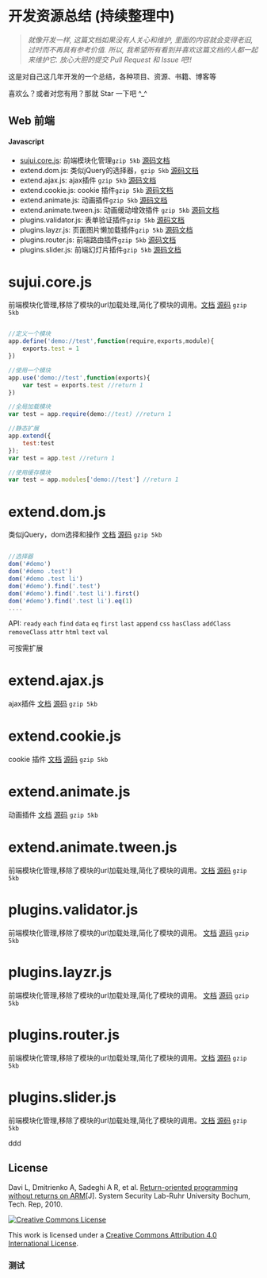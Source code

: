 开发资源总结 (持续整理中)
=====================


> *就像开发一样, 这篇文档如果没有人关心和维护, 里面的内容就会变得老旧, 过时而不再具有参考价值. 所以, 我希望所有看到并喜欢这篇文档的人都一起来维护它. 放心大胆的提交 Pull Request 和 Issue 吧!!*

这是对自己这几年开发的一个总结，各种项目、资源、书籍、博客等

喜欢么？或者对您有用？那就 Star 一下吧 ^_^


## Web 前端

#### Javascript



+ [sujui.core.js](#sujuicorejs): 前端模块化管理`gzip 5kb` [源码](./src/sujui.core.js)[文档](./doc/sujui.core.md)
+ extend.dom.js:  类似jQuery的选择器，`gzip 5kb` [源码](./src/sujui.dom.js)[文档](./doc/sujui.dom.md)
+ extend.ajax.js: ajax插件 `gzip 5kb` [源码](./src/sujui.ajax.js)[文档](./doc/sujui.ajax.md)
+ extend.cookie.js: cookie 插件`gzip 5kb` [源码](./src/sujui.cookie.js)[文档](./doc/sujui.cookie.md)
+ extend.animate.js: 动画插件`gzip 5kb` [源码](./src/sujui.animate.js)[文档](./doc/sujui.animate.md)
+ extend.animate.tween.js: 动画缓动增效插件 `gzip 5kb` [源码](./src/sujui.animate.tween.js)[文档](./doc/sujui.animate.tween.md)
+ plugins.validator.js: 表单验证插件`gzip 5kb` [源码](./src/sujui.validator.js)[文档](./doc/sujui.validator.md)
+ plugins.layzr.js: 页面图片懒加载插件`gzip 5kb` [源码](./src/sujui.layzr.js)[文档](./doc/sujui.layzr.md)
+ plugins.router.js: 前端路由插件`gzip 5kb` [源码](./src/sujui.router.js)[文档](./doc/sujui.router.md)
+ plugins.slider.js: 前端幻灯片插件`gzip 5kb` [源码](./src/sujui.slider.js)[文档](./doc/sujui.slider.md)


sujui.core.js
=========
前端模块化管理,移除了模块的url加载处理,简化了模块的调用。[文档](./doc/validator.md)  [源码](./doc/validator.md)  `gzip 5kb`
```javascript 

//定义一个模块
app.define('demo://test',function(require,exports,module){
	exports.test = 1
})

//使用一个模块
app.use('demo://test',function(exports){
	var test = exports.test //return 1
})

//全局加载模块
var test = app.require(demo://test) //return 1

//静态扩展
app.extend({
	test:test
});
var test = app.test //return 1

//使用缓存模块
var test = app.modules['demo://test'] //return 1

```



extend.dom.js
=========
类似jQuery，dom选择和操作 [文档](./doc/validator.md)  [源码](./doc/validator.md)  `gzip 5kb`
```javascript 

//选择器
dom('#demo')
dom('#demo .test')
dom('#demo .test li')
dom('#demo').find('.test')
dom('#demo').find('.test li').first()
dom('#demo').find('.test li').eq(1)
....

```
API: `ready` `each` `find` `data` `eq` `first` `last` `append` `css` `hasClass`  `addClass`  `removeClass`  `attr`  `html`  `text`  `val`

可按需扩展




extend.ajax.js
=========
ajax插件 [文档](./doc/validator.md)  [源码](./doc/validator.md)  `gzip 5kb`



extend.cookie.js
=========
cookie 插件 [文档](./doc/validator.md)  [源码](./doc/validator.md)  `gzip 5kb`



extend.animate.js
=========
动画插件 [文档](./doc/validator.md)  [源码](./doc/validator.md)  `gzip 5kb`



extend.animate.tween.js
=========
前端模块化管理,移除了模块的url加载处理,简化了模块的调用。[文档](./doc/validator.md)  [源码](./doc/validator.md)  `gzip 5kb`



plugins.validator.js
=========
前端模块化管理,移除了模块的url加载处理,简化了模块的调用。 [文档](./doc/validator.md)  [源码](./doc/validator.md)  `gzip 5kb`



plugins.layzr.js
=========
前端模块化管理,移除了模块的url加载处理,简化了模块的调用。 [文档](./doc/validator.md)  [源码](./doc/validator.md)  `gzip 5kb`



plugins.router.js
=========
前端模块化管理,移除了模块的url加载处理,简化了模块的调用。[文档](./doc/validator.md)  [源码](./doc/validator.md)  `gzip 5kb`



plugins.slider.js
=========
前端模块化管理,移除了模块的url加载处理,简化了模块的调用。[文档](./doc/validator.md)  [源码](./doc/validator.md)  `gzip 5kb`





ddd

## License

<A NAME="ROP_ON_ARM">Davi L, Dmitrienko A, Sadeghi A R, et al. [Return-oriented programming without returns on ARM](http://www.trust.informatik.tu-darmstadt.de/fileadmin/user_upload/Group_TRUST/PubsPDF/ROP-without-Returns-on-ARM.pdf)[J]. System Security Lab-Ruhr University Bochum, Tech. Rep, 2010.</a>

[![Creative Commons License](http://i.creativecommons.org/l/by/4.0/88x31.png)](http://creativecommons.org/licenses/by/4.0/)

This work is licensed under a [Creative Commons Attribution 4.0 International License](http://creativecommons.org/licenses/by/4.0/).


### 测试
